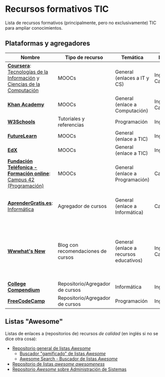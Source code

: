 # Recursos formativos TIC

Lista de recursos formativos (principalmente, pero no exclusivamente) TIC para ampliar conocimientos.

## Plataformas y agregadores

Nombre | Tipo de recurso | Temática | Idioma | Notas
--- | --- | --- | --- | ---
**[Coursera](https://www.coursera.org/)**: [Tecnologías de la Información](https://www.coursera.org/browse/information-technology) y [Ciencias de la Computación](https://www.coursera.org/browse/computer-science) | MOOCs | General (enlaces a IT y CS) | Inglés y Castellano |
**[Khan Academy](https://es.khanacademy.org/computing)** | MOOCs | General (enlace a Computación) | Inglés y Castellano |
**[W3Schools](https://www.w3schools.com/)** | Tutoriales y referencias | Programación | Inglés
**[FutureLearn](https://www.futurelearn.com/subjects/it-and-computer-science-courses)** | MOOCs | General (enlace a TIC) | Inglés |
**[EdX](https://www.edx.org/learn/computer-programming)** | MOOCs | General (enlace a TIC) | Inglés
**[Fundación Teléfonica - Formación online](https://www.fundaciontelefonica.com/empleabilidad/formacion-online/)**: [Campus 42 (Programación)](https://www.fundaciontelefonica.com/empleabilidad/campus-42/) | MOOCs | General (enlace a Programación) | Castellano |
**[AprenderGratis.es](https://aprendergratis.es/)**:  [Informática](https://aprendergratis.es/cursos-online/informatica/) | Agregador de cursos | General (enlace a Informática) | Castellano | Es un repositorio de cursos online de varias temáticas.
**[Wwwhat's New](https://wwwhatsnew.com/category/proyectos-educativos/)** | Blog con recomendaciones de cursos | General (enlace a recursos educativos) | Inglés y Castellano | Es un blog de noticias donde aparecen de forma periódica noticias sobre convocatorias de MOOCs.
**[College Compendium](https://collegecompendium.goldin.io/)** | Repositorio/Agregador de cursos | Informática | Inglés | Repositorio en GitHub
**[FreeCodeCamp](https://www.freecodecamp.org/)** | Repositorio/Agregador de cursos | Programación | Inglés

## Listas "Awesome"

Listas de enlaces a (repositorios de) recursos *de calidad* (en inglés si no se dice otra cosa):

- [Repositorio general de listas *Awesome*](https://github.com/sindresorhus/awesome#contents)
  - [Buscador "gamificado" de listas *Awesome*](https://carolinaknoll.github.io/awesome-gamified/)
  - [Awesome Search - Buscador de listas *Awesome*](https://awesomelists.top/)
- [Repositorio de listas *awesome awesomeness*](https://github.com/bayandin/awesome-awesomeness)
- [Repositorio *Awesome* sobre Administración de Sistemas](https://github.com/awesome-foss/awesome-sysadmin)
